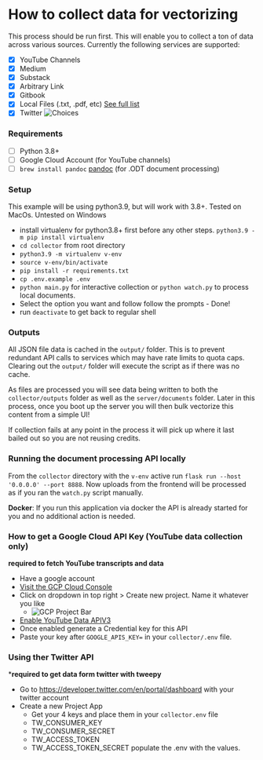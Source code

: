 # How to collect data for vectorizing
This process should be run first. This will enable you to collect a ton of data across various sources. Currently the following services are supported:
- [x] YouTube Channels
- [x] Medium
- [x] Substack
- [x] Arbitrary Link
- [x] Gitbook
- [x] Local Files (.txt, .pdf, etc) [See full list](./hotdir/__HOTDIR__.md)
- [x] Twitter
![Choices](../images/choices.png)

### Requirements
- [ ] Python 3.8+
- [ ] Google Cloud Account (for YouTube channels)
- [ ] `brew install pandoc` [pandoc](https://pandoc.org/installing.html) (for .ODT document processing) 

### Setup
This example will be using python3.9, but will work with 3.8+. Tested on MacOs. Untested on Windows
- install virtualenv for python3.8+ first before any other steps. `python3.9 -m pip install virtualenv`
- `cd collector` from root directory
- `python3.9 -m virtualenv v-env`
- `source v-env/bin/activate`
- `pip install -r requirements.txt`
- `cp .env.example .env`
- `python main.py` for interactive collection or `python watch.py` to process local documents.
- Select the option you want and follow follow the prompts - Done!
- run `deactivate` to get back to regular shell

### Outputs
All JSON file data is cached in the `output/` folder. This is to prevent redundant API calls to services which may have rate limits to quota caps. Clearing out the `output/` folder will execute the script as if there was no cache.

As files are processed you will see data being written to both the `collector/outputs` folder as well as the `server/documents` folder. Later in this process, once you boot up the server you will then bulk vectorize this content from a simple UI!

If collection fails at any point in the process it will pick up where it last bailed out so you are not reusing credits.

### Running the document processing API locally
From the `collector` directory with the `v-env` active run `flask run --host '0.0.0.0' --port 8888`.
Now uploads from the frontend will be processed as if you ran the `watch.py` script manually.

**Docker**: If you run this application via docker the API is already started for you and no additional action is needed.

### How to get a Google Cloud API Key (YouTube data collection only)
**required to fetch YouTube transcripts and data**
- Have a google account
- [Visit the GCP Cloud Console](https://console.cloud.google.com/welcome)
- Click on dropdown in top right > Create new project. Name it whatever you like
  - ![GCP Project Bar](../images/gcp-project-bar.png)
- [Enable YouTube Data APIV3](https://console.cloud.google.com/apis/library/youtube.googleapis.com)
- Once enabled generate a Credential key for this API
- Paste your key after `GOOGLE_APIS_KEY=` in your `collector/.env` file.

### Using ther Twitter API
***required to get data form twitter with tweepy**
- Go to https://developer.twitter.com/en/portal/dashboard with your twitter account
- Create a new Project App
  - Get your 4 keys and place them in your `collector.env` file
  * TW_CONSUMER_KEY
  * TW_CONSUMER_SECRET
  * TW_ACCESS_TOKEN
  * TW_ACCESS_TOKEN_SECRET
  populate the .env with the values.
